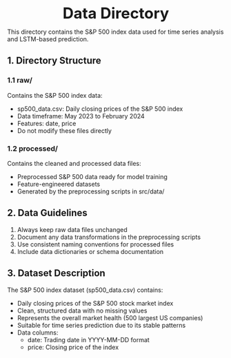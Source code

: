 <div style="font-size:2.5em; font-weight:bold; text-align:center; margin-top:20px;">Data Directory</div>

This directory contains the S&P 500 index data used for time series analysis and LSTM-based prediction.

## 1. Directory Structure

### 1.1 raw/
Contains the S&P 500 index data:
- sp500_data.csv: Daily closing prices of the S&P 500 index
- Data timeframe: May 2023 to February 2024
- Features: date, price
- Do not modify these files directly

### 1.2 processed/
Contains the cleaned and processed data files:
- Preprocessed S&P 500 data ready for model training
- Feature-engineered datasets
- Generated by the preprocessing scripts in src/data/

## 2. Data Guidelines

1. Always keep raw data files unchanged
2. Document any data transformations in the preprocessing scripts
3. Use consistent naming conventions for processed files
4. Include data dictionaries or schema documentation

## 3. Dataset Description

The S&P 500 index dataset (sp500_data.csv) contains:
- Daily closing prices of the S&P 500 stock market index
- Clean, structured data with no missing values
- Represents the overall market health (500 largest US companies)
- Suitable for time series prediction due to its stable patterns
- Data columns:
  - date: Trading date in YYYY-MM-DD format
  - price: Closing price of the index 